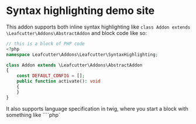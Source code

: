 # Syntax highlighting demo site

This addon supports both inline syntax highlighting like
`class Addon extends \Leafcutter\Addons\AbstractAddon`
and block code like so:

```php
// this is a block of PHP code
<?php
namespace Leafcutter\Addons\Leafcutter\SyntaxHighlighting;

class Addon extends \Leafcutter\Addons\AbstractAddon
{
    const DEFAULT_CONFIG = [];
    public function activate(): void
    {
    }
}
```

It also supports language specification in twig, where you start a block with something like ````php`

<!--@meta 
name: Home
 -->
